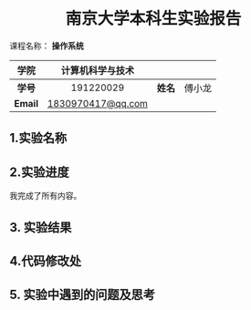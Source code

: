 # <center>南京大学本科生实验报告</center>

课程名称： **操作系统**

|   学院    | 计算机科学与技术  |          |        |
| :-------: | :---------------: | :------: | :----: |
| **学号**  |     191220029     | **姓名** | 傅小龙 |
| **Email** | 1830970417@qq.com |          |        |

## 1.实验名称





## 2.实验进度

我完成了所有内容。



## 3. 实验结果



## 4.代码修改处



## 5. 实验中遇到的问题及思考

